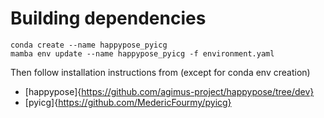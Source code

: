 # Building dependencies 
`conda create --name happypose_pyicg`  
`mamba env update --name happypose_pyicg -f environment.yaml`  

Then follow installation instructions from (except for conda env creation)
- [happypose]{https://github.com/agimus-project/happypose/tree/dev}
- [pyicg]{https://github.com/MedericFourmy/pyicg}
